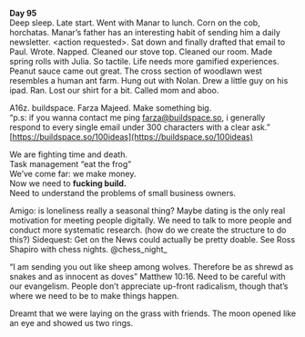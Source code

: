 **Day 95**  
Deep sleep. Late start. Went with Manar to lunch. Corn on the cob, horchatas. Manar’s father has an interesting habit of sending him a daily newsletter. \<action requested\>. Sat down and finally drafted that email to Paul. Wrote. Napped. Cleaned our stove top. Cleaned our room. Made spring rolls with Julia. So tactile. Life needs more gamified experiences. Peanut sauce came out great. The cross section of woodlawn west resembles a human ant farm. Hung out with Nolan. Drew a little guy on his ipad. Ran. Lost our shirt for a bit. Called mom and aboo. 

A16z. buildspace. Farza Majeed. Make something big.   
“p.s: if you wanna contact me ping farza@buildspace.so, i generally respond to every single email under 300 characters with a clear ask.”  
[https://buildspace.so/100ideas](https://buildspace.so/100ideas)

We are fighting time and death.   
Task management “eat the frog”  
We’ve come far: we make money.   
Now we need to **fucking build.**  
Need to understand the problems of small business owners. 

Amigo: is loneliness really a seasonal thing? Maybe dating is the only real motivation for meeting people digitally. We need to talk to more people and conduct more systematic research. (how do we create the structure to do this?) Sidequest: Get on the News could actually be pretty doable. See Ross Shapiro with chess nights. @chess\_night\_

“I am sending you out like sheep among wolves. Therefore be as shrewd as snakes and as innocent as doves” Matthew 10:16. Need to be careful with our evangelism. People don’t appreciate up-front radicalism, though that’s where we need to be to make things happen. 

Dreamt that we were laying on the grass with friends. The moon opened like an eye and showed us two rings.
